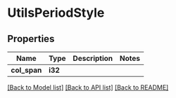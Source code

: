 # UtilsPeriodStyle

## Properties

Name | Type | Description | Notes
------------ | ------------- | ------------- | -------------
**col_span** | **i32** |  | 

[[Back to Model list]](../README.md#documentation-for-models) [[Back to API list]](../README.md#documentation-for-api-endpoints) [[Back to README]](../README.md)


